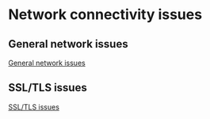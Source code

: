 # Network connectivity issues

## General network issues

[General network issues](/snippets/network-issues.md':include')

## SSL/TLS issues

[SSL/TLS issues](/snippets/tls-support.md':include')